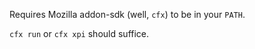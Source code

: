  Requires Mozilla addon-sdk (well, `cfx`) to be in your `PATH`.

 `cfx run` or `cfx xpi` should suffice.